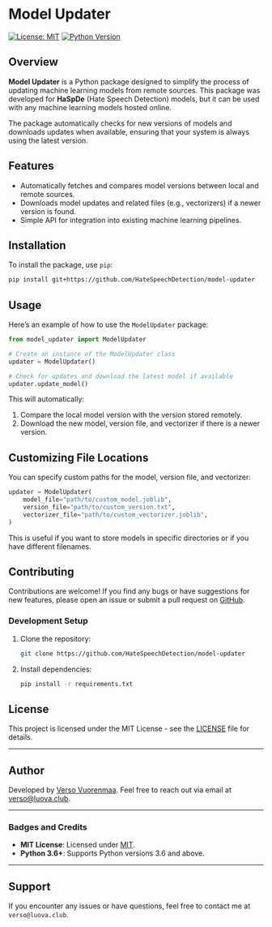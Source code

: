 # Model Updater

[![License: MIT](https://img.shields.io/badge/License-MIT-yellow.svg)](https://opensource.org/licenses/MIT)
[![Python Version](https://img.shields.io/badge/python-3.6%2B-blue.svg)](https://www.python.org/downloads/)

## Overview

**Model Updater** is a Python package designed to simplify the process of updating machine learning models from remote sources. This package was developed for **HaSpDe** (Hate Speech Detection) models, but it can be used with any machine learning models hosted online.

The package automatically checks for new versions of models and downloads updates when available, ensuring that your system is always using the latest version.

## Features

- Automatically fetches and compares model versions between local and remote sources.
- Downloads model updates and related files (e.g., vectorizers) if a newer version is found.
- Simple API for integration into existing machine learning pipelines.

## Installation

To install the package, use `pip`:

```bash
pip install git+https://github.com/HateSpeechDetection/model-updater
```

## Usage

Here’s an example of how to use the `ModelUpdater` package:

```python
from model_updater import ModelUpdater

# Create an instance of the ModelUpdater class
updater = ModelUpdater()

# Check for updates and download the latest model if available
updater.update_model()
```

This will automatically:
1. Compare the local model version with the version stored remotely.
2. Download the new model, version file, and vectorizer if there is a newer version.

## Customizing File Locations

You can specify custom paths for the model, version file, and vectorizer:

```python
updater = ModelUpdater(
    model_file="path/to/custom_model.joblib",
    version_file="path/to/custom_version.txt",
    vectorizer_file="path/to/custom_vectorizer.joblib",
)
```

This is useful if you want to store models in specific directories or if you have different filenames.

## Contributing

Contributions are welcome! If you find any bugs or have suggestions for new features, please open an issue or submit a pull request on [GitHub](https://github.com/HateSpeechDetection/model-updater).

### Development Setup

1. Clone the repository:
    ```bash
    git clone https://github.com/HateSpeechDetection/model-updater
    ```
2. Install dependencies:
    ```bash
    pip install -r requirements.txt
    ```

## License

This project is licensed under the MIT License - see the [LICENSE](LICENSE) file for details.

---

## Author

Developed by [Verso Vuorenmaa](https://github.com/verso). Feel free to reach out via email at verso@luova.club.

---

### Badges and Credits

- **MIT License**: Licensed under [MIT](https://opensource.org/licenses/MIT).
- **Python 3.6+**: Supports Python versions 3.6 and above.

---

## Support

If you encounter any issues or have questions, feel free to contact me at `verso@luova.club`.